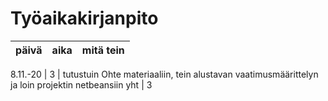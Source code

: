 # Työaikakirjanpito

päivä | aika | mitä tein
------|------|-----------

8.11.-20 | 3 | tutustuin Ohte materiaaliin, tein alustavan vaatimusmäärittelyn ja loin projektin netbeansiin
yht | 3
